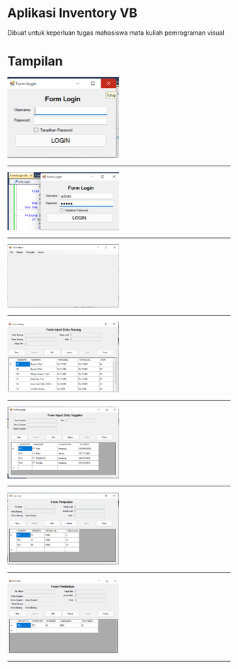 # Aplikasi Inventory VB

<p>Dibuat untuk keperluan tugas mahasiswa mata kuliah pemrograman visual</p>

# Tampilan

<img src="Screenshot (26).png" width="50%" alt=""><hr>
<img src="Screenshot (27).png" width="50%" alt=""><hr>
<img src="Screenshot (28).png" width="50%" alt=""><hr>
<img src="Screenshot (29).png" width="50%" alt=""><hr>
<img src="Screenshot (30).png" width="50%" alt=""><hr>
<img src="Screenshot (31).png" width="50%" alt=""><hr>
<img src="Screenshot (32).png" width="50%" alt=""><hr>
